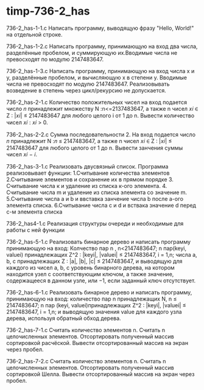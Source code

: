 # timp-736-2_has
736-2_has-1-1.c Написать программу, выводящую фразу "Hello, World!" на отдельной строке.

736-2_has-1-2.c Написать программу, принимающую на вход два числа, разделённые пробелом, и суммирующую их.Вводимые числа не превосходят по модулю 2147483647.

736-2_has-1-3.c Написать программу, принимающую на вход числа x и y, разделённые пробелом, и вычисляющую x в степени y. Вводимые числа не превосходят по модулю 2147483647. Реализовывать возведение в степень через цикл/рекурсию не допускается.

736-2_has-2-1.c Количество положительных чисел на вход подается число 𝑛 принадлежит множеству N :n<=2137483647, а также n чисел 𝑥𝑖 ∈ Z : |𝑥𝑖| ≤ 2147483647 для любого целого i от 1 до n. Вывести количество чисел 𝑥𝑖 : 𝑥𝑖 > 0.

736-2_has-2-2.c Сумма последовательности 2. На вход подается число 𝑛 принадлежит N :𝑛 ≤ 2147483647, а также n чисел 𝑥𝑖 ∈ Z : |𝑥𝑖| ≤ 2147483647 для любого целого от 1 до n. Вывести занчения суммы чисел 𝑥𝑖 − 𝑖.

736-2_has-3-1.c Реализовать двусвязный список. Программа реализовывает функции: 1.Считывание количества элементов 2.Считывание элементов и сохранение их в прямом порядке 3. Считывание числа к и удаление из списка к-ого элемента. 4. Считывание числа m и удаление из списка элемента со значение m. 5.Считывание числа a и b и ввставка занчение числа b после a-ого элемента списка. 6.Считывание числа c и d и вствака значение d перед c-м элемента списка

736-2_has4-1.c Реализация структуры очереди и необходимые для работы с ней функции

736-2_has-5-1.c Реализовать бинарное дерево и написать программу принимающую на вход: Колчество пар n , n<2147483647; n пар(keyi, valuei) принадлежащих Z^2 : |keyi|, |valuei| ≤ 2147483647, i = 1,n; числа a, b, c принадлежащих Z : |a|, |b|, |c| ≤ 2147483647, и выводящую для каждого из чисел a, b, c уровень бинарного дерева, на котором находится узел с соответствующим ключом, а также значение, содержащееся в данном узле, или −1, если заданный ключ отсутствует.

736-2_has-6-1.c Реализовать бинарное дерево и написать программу, принимающую на вход: количество пар n принадлежащих N, n ≤ 2147483647; n пар (keyi, valuei)принадлежащих Z^2 : |keyi|, |valuei| ≤ 2147483647, i = 1,n; и выводящую значения value для каждого узла дерева, используя обратный обход дерева.

736-2_has-7-1.c Считать количество элементов n. Считать n целочисленных элементов. Отсортировать полученный массив сортировкой расчёской. Вывести отсортированный массив на экран через пробел.

736-2_has-7-2.c Считать количество элементов n. Считать n целочисленных элементов. Отсортировать полученный массив сортировкой Шелла. Вывести отсортированный массив на экран через пробел.
